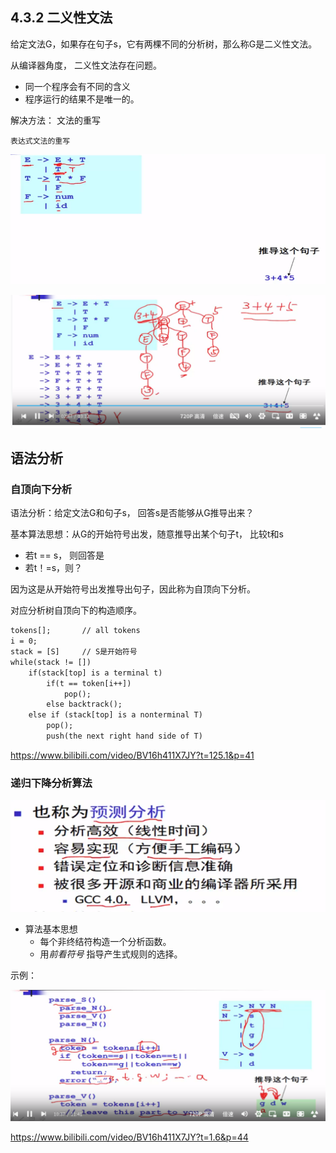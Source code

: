 ## 4.3.2 二义性文法

给定文法G，如果存在句子s，它有两棵不同的分析树，那么称G是二义性文法。

从编译器角度， 二义性文法存在问题。

- 同一个程序会有不同的含义
- 程序运行的结果不是唯一的。

解决方法： 文法的重写

`表达式文法的重写`

![image-20230626204932294](images/image-20230626204932294.png)

  ![image-20230626212350722](images/image-20230626212350722.png)

## 语法分析

### 自顶向下分析

语法分析：给定文法G和句子s， 回答s是否能够从G推导出来？

基本算法思想：从G的开始符号出发，随意推导出某个句子t， 比较t和s

- 若t == s， 则回答是
- 若t！=s，则？

因为这是从开始符号出发推导出句子，因此称为自顶向下分析。

对应分析树自顶向下的构造顺序。	

```txt
tokens[];		// all tokens
i = 0;
stack = [S]		// S是开始符号
while(stack != [])
	if(stack[top] is a terminal t)
		if(t == token[i++])
			pop();
		else backtrack();
	else if (stack[top] is a nonterminal T)
		pop();
		push(the next right hand side of T)
```

https://www.bilibili.com/video/BV16h411X7JY?t=125.1&p=41

### 递归下降分析算法

![image-20230628212814128](images/image-20230628212814128.png)

- 算法基本思想
  - 每个非终结符构造一个分析函数。
  - 用*前看符号* 指导产生式规则的选择。

示例：

![image-20230628214134542](images/image-20230628214134542.png)

https://www.bilibili.com/video/BV16h411X7JY?t=1.6&p=44
